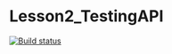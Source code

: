 # Lesson2_TestingAPI
[![Build status](https://ci.appveyor.com/api/projects/status/pn1ob7m4xlq3a4en?svg=true)](https://ci.appveyor.com/project/ElenaMughi/lesson2-testinapi-3)
